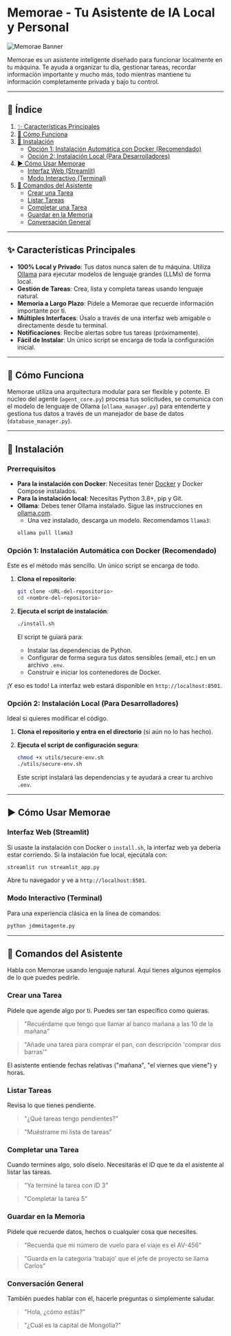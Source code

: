 # Memorae - Tu Asistente de IA Local y Personal

![Memorae Banner](https://i.imgur.com/example.png) <!-- Reemplazar con un banner real -->

Memorae es un asistente inteligente diseñado para funcionar localmente en tu máquina. Te ayuda a organizar tu día, gestionar tareas, recordar información importante y mucho más, todo mientras mantiene tu información completamente privada y bajo tu control.

---

## 📝 Índice

1.  [✨ Características Principales](#-características-principales)
2.  [🚀 Cómo Funciona](#-cómo-funciona)
3.  [🔧 Instalación](#-instalación)
    *   [Opción 1: Instalación Automática con Docker (Recomendado)](#opción-1-instalación-automática-con-docker-recomendado)
    *   [Opción 2: Instalación Local (Para Desarrolladores)](#opción-2-instalación-local-para-desarrolladores)
4.  [▶️ Cómo Usar Memorae](#️-cómo-usar-memorae)
    *   [Interfaz Web (Streamlit)](#interfaz-web-streamlit)
    *   [Modo Interactivo (Terminal)](#modo-interactivo-terminal)
5.  [💬 Comandos del Asistente](#-comandos-del-asistente)
    *   [Crear una Tarea](#crear-una-tarea)
    *   [Listar Tareas](#listar-tareas)
    *   [Completar una Tarea](#completar-una-tarea)
    *   [Guardar en la Memoria](#guardar-en-la-memoria)
    *   [Conversación General](#conversación-general)

---

## ✨ Características Principales

*   **100% Local y Privado**: Tus datos nunca salen de tu máquina. Utiliza [Ollama](https://ollama.com/) para ejecutar modelos de lenguaje grandes (LLMs) de forma local.
*   **Gestión de Tareas**: Crea, lista y completa tareas usando lenguaje natural.
*   **Memoria a Largo Plazo**: Pídele a Memorae que recuerde información importante por ti.
*   **Múltiples Interfaces**: Úsalo a través de una interfaz web amigable o directamente desde tu terminal.
*   **Notificaciones**: Recibe alertas sobre tus tareas (próximamente).
*   **Fácil de Instalar**: Un único script se encarga de toda la configuración inicial.

---

## 🚀 Cómo Funciona

Memorae utiliza una arquitectura modular para ser flexible y potente. El núcleo del agente (`agent_core.py`) procesa tus solicitudes, se comunica con el modelo de lenguaje de Ollama (`ollama_manager.py`) para entenderte y gestiona tus datos a través de un manejador de base de datos (`database_manager.py`).

---

## 🔧 Instalación

### Prerrequisitos

*   **Para la instalación con Docker**: Necesitas tener [Docker](https://docs.docker.com/get-docker/) y Docker Compose instalados.
*   **Para la instalación local**: Necesitas Python 3.8+, pip y Git.
*   **Ollama**: Debes tener Ollama instalado. Sigue las instrucciones en [ollama.com](https://ollama.com/download).
    *   Una vez instalado, descarga un modelo. Recomendamos `llama3`:
      ```bash
      ollama pull llama3
      ```

### Opción 1: Instalación Automática con Docker (Recomendado)

Este es el método más sencillo. Un único script se encarga de todo.

1.  **Clona el repositorio**:
    ```bash
    git clone <URL-del-repositorio>
    cd <nombre-del-repositorio>
    ```

2.  **Ejecuta el script de instalación**:
    ```bash
    ./install.sh
    ```

    El script te guiará para:
    *   Instalar las dependencias de Python.
    *   Configurar de forma segura tus datos sensibles (email, etc.) en un archivo `.env`.
    *   Construir e iniciar los contenedores de Docker.

¡Y eso es todo! La interfaz web estará disponible en `http://localhost:8501`.

### Opción 2: Instalación Local (Para Desarrolladores)

Ideal si quieres modificar el código.

1.  **Clona el repositorio y entra en el directorio** (si aún no lo has hecho).

2.  **Ejecuta el script de configuración segura**:
    ```bash
    chmod +x utils/secure-env.sh
    ./utils/secure-env.sh
    ```
    Este script instalará las dependencias y te ayudará a crear tu archivo `.env`.

---

## ▶️ Cómo Usar Memorae

### Interfaz Web (Streamlit)

Si usaste la instalación con Docker o `install.sh`, la interfaz web ya debería estar corriendo. Si la instalación fue local, ejecútala con:

```bash
streamlit run streamlit_app.py
```

Abre tu navegador y ve a `http://localhost:8501`.

### Modo Interactivo (Terminal)

Para una experiencia clásica en la línea de comandos:

```bash
python jdmmitagente.py
```

---

## 💬 Comandos del Asistente

Habla con Memorae usando lenguaje natural. Aquí tienes algunos ejemplos de lo que puedes pedirle.

### Crear una Tarea

Pídele que agende algo por ti. Puedes ser tan específico como quieras.

> "Recuérdame que tengo que llamar al banco mañana a las 10 de la mañana"

> "Añade una tarea para comprar el pan, con descripción 'comprar dos barras'"

El asistente entiende fechas relativas ("mañana", "el viernes que viene") y horas.

### Listar Tareas

Revisa lo que tienes pendiente.

> "¿Qué tareas tengo pendientes?"

> "Muéstrame mi lista de tareas"

### Completar una Tarea

Cuando termines algo, solo díselo. Necesitarás el ID que te da el asistente al listar las tareas.

> "Ya terminé la tarea con ID 3"

> "Completar la tarea 5"

### Guardar en la Memoria

Pídele que recuerde datos, hechos o cualquier cosa que necesites.

> "Recuerda que mi número de vuelo para el viaje es el AV-456"

> "Guarda en la categoría 'trabajo' que el jefe de proyecto se llama Carlos"

### Conversación General

También puedes hablar con él, hacerle preguntas o simplemente saludar.

> "Hola, ¿cómo estás?"

> "¿Cuál es la capital de Mongolia?"
